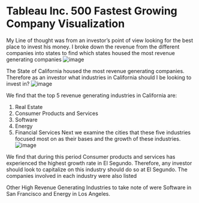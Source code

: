 # Tableau  Inc. 500 Fastest Growing Company Visualization
 
My Line of thought was from an investor’s point of view looking for the best place to invest his money.
 I broke down the revenue from the different companies into states to find which states housed the most revenue generating companies
![image](https://user-images.githubusercontent.com/57400033/120901460-eaad1780-c5ef-11eb-8420-470d4864fe5b.png)

The State of California housed the most revenue generating companies. 
Therefore as an investor what industries in California should I be looking to invest in?
 ![image](https://user-images.githubusercontent.com/57400033/120901468-f26cbc00-c5ef-11eb-9bde-2ad058fadf12.png)

We find that the top 5 revenue generating industries in California are:
1.	Real Estate
2.	Consumer Products and Services
3.	Software
4.	Energy
5.	Financial Services
Next we examine the cities that these five industries focused most on as their bases and the growth of these industries.
 ![image](https://user-images.githubusercontent.com/57400033/120901474-f8629d00-c5ef-11eb-9667-cd53c60a653a.png)

We find that during this period Consumer products and services has experienced the highest growth rate in El Segundo. Therefore, any investor should look to capitalize on this industry should do so at El Segundo.
The companies involved in each industry were also listed
 
Other High Revenue Generating Industries to take note of were Software in San Francisco and Energy in Los Angeles.
